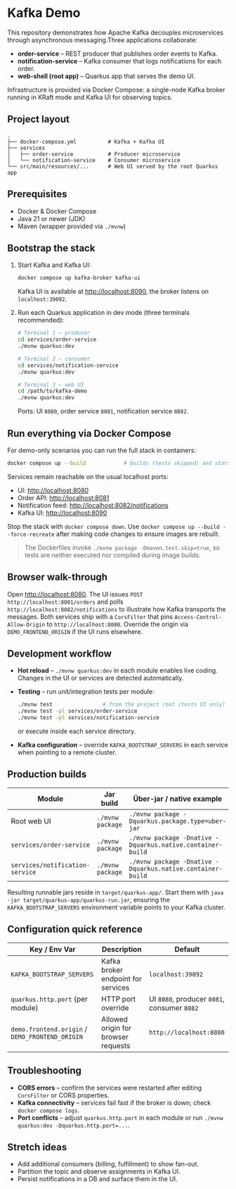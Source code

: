 # Kafka Demo

This repository demonstrates how Apache Kafka decouples microservices through asynchronous messaging.Three applications collaborate:

- **order-service** – REST producer that publishes order events to Kafka.
- **notification-service** – Kafka consumer that logs notifications for each order.
- **web-shell (root app)** – Quarkus app that serves the demo UI.

Infrastructure is provided via Docker Compose: a single-node Kafka broker running in KRaft mode and Kafka UI for observing topics.

## Project layout

```
.
├── docker-compose.yml          # Kafka + Kafka UI
├── services
│   ├── order-service           # Producer microservice
│   └── notification-service    # Consumer microservice
└── src/main/resources/...      # Web UI served by the root Quarkus app
```

## Prerequisites

- Docker & Docker Compose
- Java 21 or newer (JDK)
- Maven (wrapper provided via `./mvnw`)

## Bootstrap the stack

1. Start Kafka and Kafka UI:

   ```bash
   docker compose up kafka-broker kafka-ui
   ```

   Kafka UI is available at [http://localhost:8090](http://localhost:8090), the broker listens on `localhost:39092`.
2. Run each Quarkus application in dev mode (three terminals recommended):

   ```bash
   # Terminal 1 – producer
   cd services/order-service
   ./mvnw quarkus:dev

   # Terminal 2 – consumer
   cd services/notification-service
   ./mvnw quarkus:dev

   # Terminal 3 – web UI
   cd /path/to/kafka-demo
   ./mvnw quarkus:dev
   ```

   Ports: UI `8080`, order service `8081`, notification service `8082`.

## Run everything via Docker Compose

For demo-only scenarios you can run the full stack in containers:

```bash
docker compose up --build            # builds (tests skipped) and starts Kafka, services, UI and Kafka UI
```

Services remain reachable on the usual localhost ports:

- UI: [http://localhost:8080](http://localhost:8080)
- Order API: [http://localhost:8081](http://localhost:8081)
- Notification feed: [http://localhost:8082/notifications](http://localhost:8082/notifications)
- Kafka UI: [http://localhost:8090](http://localhost:8090)

Stop the stack with `docker compose down`. Use `docker compose up --build --force-recreate` after making code changes to ensure images are rebuilt.

> The Dockerfiles invoke `./mvnw package -Dmaven.test.skip=true`, so tests are neither executed nor compiled during image builds.

## Browser walk-through

Open [http://localhost:8080](http://localhost:8080). The UI issues `POST http://localhost:8081/orders` and polls `http://localhost:8082/notifications` to illustrate how Kafka transports the messages.
Both services ship with a `CorsFilter` that pins `Access-Control-Allow-Origin` to `http://localhost:8080`. Override the origin via `DEMO_FRONTEND_ORIGIN` if the UI runs elsewhere.

## Development workflow

- **Hot reload** – `./mvnw quarkus:dev` in each module enables live coding. Changes in the UI or services are detected automatically.
- **Testing** – run unit/integration tests per module:

  ```bash
  ./mvnw test                # from the project root (tests UI only)
  ./mvnw test -pl services/order-service
  ./mvnw test -pl services/notification-service
  ```

  or execute inside each service directory.
- **Kafka configuration** – override `KAFKA_BOOTSTRAP_SERVERS` in each service when pointing to a remote cluster.

## Production builds

| Module                            | Jar build          | Über-jar / native example                                   | Docker image                                            |
| --------------------------------- | ------------------ | ------------------------------------------------------------ | ------------------------------------------------------- |
| Root web UI                       | `./mvnw package` | `./mvnw package -Dquarkus.package.type=uber-jar`           | `./mvnw package -Dquarkus.container-image.build=true` |
| `services/order-service`        | `./mvnw package` | `./mvnw package -Dnative -Dquarkus.native.container-build` | `./mvnw package -Dquarkus.container-image.build=true` |
| `services/notification-service` | `./mvnw package` | `./mvnw package -Dnative -Dquarkus.native.container-build` | `./mvnw package -Dquarkus.container-image.build=true` |

Resulting runnable jars reside in `target/quarkus-app/`. Start them with `java -jar target/quarkus-app/quarkus-run.jar`, ensuring the `KAFKA_BOOTSTRAP_SERVERS` environment variable points to your Kafka cluster.

## Configuration quick reference

| Key / Env Var                                       | Description                         | Default                                           |
| --------------------------------------------------- | ----------------------------------- | ------------------------------------------------- |
| `KAFKA_BOOTSTRAP_SERVERS`                         | Kafka broker endpoint for services  | `localhost:39092`                               |
| `quarkus.http.port` (per module)                  | HTTP port override                  | UI `8080`, producer `8081`, consumer `8082` |
| `demo.frontend.origin` / `DEMO_FRONTEND_ORIGIN` | Allowed origin for browser requests | `http://localhost:8080`                         |

## Troubleshooting

- **CORS errors** – confirm the services were restarted after editing `CorsFilter` or CORS properties.
- **Kafka connectivity** – services fail fast if the broker is down; check `docker compose logs`.
- **Port conflicts** – adjust `quarkus.http.port` in each module or run `./mvnw quarkus:dev -Dquarkus.http.port=...`.

## Stretch ideas

- Add additional consumers (billing, fulfillment) to show fan-out.
- Partition the topic and observe assignments in Kafka UI.
- Persist notifications in a DB and surface them in the UI.
